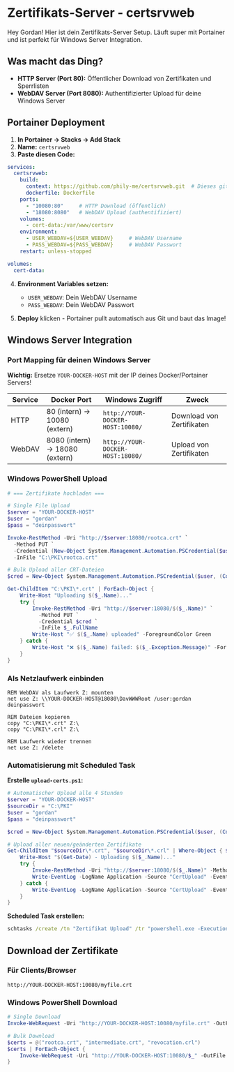 # Zertifikats-Server - certsrvweb

Hey Gordan! Hier ist dein Zertifikats-Server Setup. Läuft super mit Portainer und ist perfekt für Windows Server Integration.

## Was macht das Ding?

- **HTTP Server (Port 80):** Öffentlicher Download von Zertifikaten und Sperrlisten
- **WebDAV Server (Port 8080):** Authentifizierter Upload für deine Windows Server

## Portainer Deployment

1. **In Portainer → Stacks → Add Stack**
2. **Name:** `certsrvweb`
3. **Paste diesen Code:**

```yaml
services:
  certsrvweb:
    build:
      context: https://github.com/phily-me/certsrvweb.git  # Dieses git repo
      dockerfile: Dockerfile
    ports:
      - "10080:80"     # HTTP Download (öffentlich)
      - "18080:8080"   # WebDAV Upload (authentifiziert)
    volumes:
      - cert-data:/var/www/certsrv
    environment:
      - USER_WEBDAV=${USER_WEBDAV}     # WebDAV Username
      - PASS_WEBDAV=${PASS_WEBDAV}     # WebDAV Passwort
    restart: unless-stopped

volumes:
  cert-data:
```

4. **Environment Variables setzen:**
   - `USER_WEBDAV`: Dein WebDAV Username
   - `PASS_WEBDAV`: Dein WebDAV Passwort

5. **Deploy** klicken - Portainer pullt automatisch aus Git und baut das Image!


## Windows Server Integration

### Port Mapping für deinen Windows Server

**Wichtig:** Ersetze `YOUR-DOCKER-HOST` mit der IP deines Docker/Portainer Servers!

| Service | Docker Port | Windows Zugriff | Zweck |
|---------|------------|-----------------|-------|
| HTTP | 80 (intern) → 10080 (extern) | `http://YOUR-DOCKER-HOST:10080/` | Download von Zertifikaten |
| WebDAV | 8080 (intern) → 18080 (extern) | `http://YOUR-DOCKER-HOST:18080/` | Upload von Zertifikaten |

### Windows PowerShell Upload

```powershell
# === Zertifikate hochladen ===

# Single File Upload
$server = "YOUR-DOCKER-HOST"
$user = "gordan"
$pass = "deinpasswort"

Invoke-RestMethod -Uri "http://$server:18080/rootca.crt" `
  -Method PUT `
  -Credential (New-Object System.Management.Automation.PSCredential($user, (ConvertTo-SecureString $pass -AsPlainText -Force))) `
  -InFile "C:\PKI\rootca.crt"

# Bulk Upload aller CRT-Dateien
$cred = New-Object System.Management.Automation.PSCredential($user, (ConvertTo-SecureString $pass -AsPlainText -Force))

Get-ChildItem "C:\PKI\*.crt" | ForEach-Object {
    Write-Host "Uploading $($_.Name)..."
    try {
        Invoke-RestMethod -Uri "http://$server:18080/$($_.Name)" `
          -Method PUT `
          -Credential $cred `
          -InFile $_.FullName
        Write-Host "✅ $($_.Name) uploaded" -ForegroundColor Green
    } catch {
        Write-Host "❌ $($_.Name) failed: $($_.Exception.Message)" -ForegroundColor Red
    }
}
```

### Als Netzlaufwerk einbinden

```batch
REM WebDAV als Laufwerk Z: mounten  
net use Z: \\YOUR-DOCKER-HOST@18080\DavWWWRoot /user:gordan deinpasswort

REM Dateien kopieren
copy "C:\PKI\*.crt" Z:\
copy "C:\PKI\*.crl" Z:\

REM Laufwerk wieder trennen
net use Z: /delete
```

### Automatisierung mit Scheduled Task

**Erstelle `upload-certs.ps1`:**
```powershell
# Automatischer Upload alle 4 Stunden
$server = "YOUR-DOCKER-HOST"
$sourceDir = "C:\PKI"
$user = "gordan" 
$pass = "deinpasswort"

$cred = New-Object System.Management.Automation.PSCredential($user, (ConvertTo-SecureString $pass -AsPlainText -Force))

# Upload aller neuen/geänderten Zertifikate
Get-ChildItem "$sourceDir\*.crt", "$sourceDir\*.crl" | Where-Object { $_.LastWriteTime -gt (Get-Date).AddHours(-4) } | ForEach-Object {
    Write-Host "$(Get-Date) - Uploading $($_.Name)..."
    try {
        Invoke-RestMethod -Uri "http://$server:18080/$($_.Name)" -Method PUT -Credential $cred -InFile $_.FullName
        Write-EventLog -LogName Application -Source "CertUpload" -EventId 1 -Message "Successfully uploaded $($_.Name)"
    } catch {
        Write-EventLog -LogName Application -Source "CertUpload" -EventId 2 -EntryType Error -Message "Failed to upload $($_.Name): $($_.Exception.Message)"
    }
}
```

**Scheduled Task erstellen:**
```cmd
schtasks /create /tn "Zertifikat Upload" /tr "powershell.exe -ExecutionPolicy Bypass -File C:\Scripts\upload-certs.ps1" /sc hourly /it /ru SYSTEM
```

## Download der Zertifikate

### Für Clients/Browser
```
http://YOUR-DOCKER-HOST:10080/myfile.crt
```

### Windows PowerShell Download
```powershell
# Single Download
Invoke-WebRequest -Uri "http://YOUR-DOCKER-HOST:10080/myfile.crt" -OutFile "C:\Downloads\myfile.crt"

# Bulk Download
$certs = @("rootca.crt", "intermediate.crt", "revocation.crl")
$certs | ForEach-Object {
    Invoke-WebRequest -Uri "http://YOUR-DOCKER-HOST:10080/$_" -OutFile "C:\Downloads\$_"
}
```
